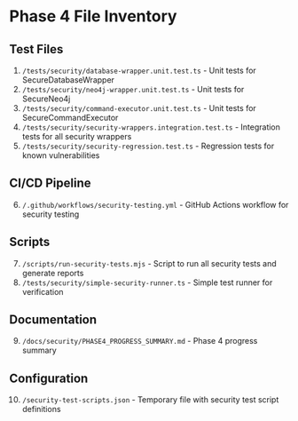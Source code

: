 # Phase 4 File Inventory

## Test Files

1. `/tests/security/database-wrapper.unit.test.ts` - Unit tests for SecureDatabaseWrapper
2. `/tests/security/neo4j-wrapper.unit.test.ts` - Unit tests for SecureNeo4j
3. `/tests/security/command-executor.unit.test.ts` - Unit tests for SecureCommandExecutor
4. `/tests/security/security-wrappers.integration.test.ts` - Integration tests for all security wrappers
5. `/tests/security/security-regression.test.ts` - Regression tests for known vulnerabilities

## CI/CD Pipeline

6. `/.github/workflows/security-testing.yml` - GitHub Actions workflow for security testing

## Scripts

7. `/scripts/run-security-tests.mjs` - Script to run all security tests and generate reports
8. `/tests/security/simple-security-runner.ts` - Simple test runner for verification

## Documentation

9. `/docs/security/PHASE4_PROGRESS_SUMMARY.md` - Phase 4 progress summary

## Configuration

10. `/security-test-scripts.json` - Temporary file with security test script definitions
